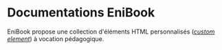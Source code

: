 # Documentations EniBook

EniBook propose une collection d'éléments HTML personnalisés ([_custom element_](https://developer.mozilla.org/fr/docs/Web/Web_Components/Using_custom_elements)) à vocation pédagogique.

